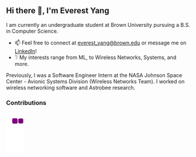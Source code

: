 ## Hi there 👋, I'm Everest Yang
I am currently an undergraduate student at Brown University pursuing a B.S. in Computer Science. 

* 📫 Feel free to connect at everest_yang@brown.edu or message me on [LinkedIn](https://www.linkedin.com/in/everestyang/)!
* ❔ My interests range from ML, to Wireless Networks, Systems, and more.

Previously, I was a Software Engineer Intern at the NASA Johnson Space Center - Avionic Systems Division (Wireless Networks Team). I worked on wireless networking software and Astrobee research.

### Contributions
![snake gif](https://github.com/everestyang1/everestyang1/blob/output/github-contribution-grid-snake.gif)
